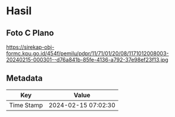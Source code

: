 # Hasil

## Foto C Plano

https://sirekap-obj-formc.kpu.go.id/454f/pemilu/pdpr/11/71/01/20/08/1171012008003-20240215-000301--d76a841b-85fe-4136-a792-37e98ef23f13.jpg


## Metadata

| Key        | Value               |
| ---------- | ------------------- |
| Time Stamp | 2024-02-15 07:02:30 |



